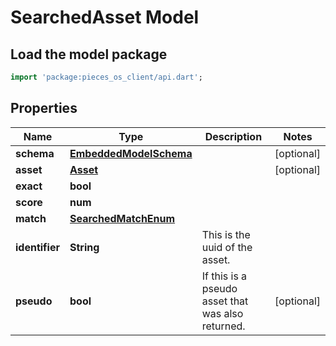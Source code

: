 # SearchedAsset Model

## Load the model package
```dart
import 'package:pieces_os_client/api.dart';
```

## Properties
Name | Type | Description | Notes
------------ | ------------- | ------------- | -------------
**schema** | [**EmbeddedModelSchema**](EmbeddedModelSchema) |  | [optional] 
**asset** | [**Asset**](Asset) |  | [optional] 
**exact** | **bool** |  | 
**score** | **num** |  | 
**match** | [**SearchedMatchEnum**](SearchedMatchEnum) |  | 
**identifier** | **String** | This is the uuid of the asset. | 
**pseudo** | **bool** | If this is a pseudo asset that was also returned. | [optional] 




